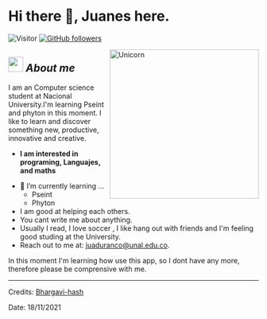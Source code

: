 # Hi there 👋, Juanes here.

![Visitor](https://visitor-badge.laobi.icu/badge?page_id=Bhargavi-hash.repoName) [![GitHub followers](https://img.shields.io/github/followers/Bhargavi-hash.svg?style=social&label=Follow)](https://github.com/Bhargavi-hash?tab=followers) <br/>




<!--



**Bhargavi-hash/Bhargavi-hash** is a ✨ _special_ ✨ repository because its `README.md` (this file) appears on your GitHub profile.



-->



<img align="right" width=300px alt="Unicorn" src="https://c.tenor.com/GN73MKBawZYAAAAi/busy-cute.gif"  />



## <img src="https://media.giphy.com/media/ObNTw8Uzwy6KQ/giphy.gif" width="30px">&nbsp;***About me***

I am an Computer science student at Nacional University.I'm learning Pseint and phyton in this moment. I like to learn and discover something new, productive, innovative and creative.
* **I am interested in programing, Languajes, and maths**
- 🌱 I’m currently learning ...
  - Pseint
  - Phyton
- I am good at helping each others.
- You cant write me about anything.
- Usually I read, I love soccer , I like hang out with friends and I'm feeling good studing at the University.
-  Reach out to me at: <a href="juaduranco@unal,edu.co.in">juaduranco@unal.edu.co.</a>

In this moment I'm learning how use this app, so I dont have any more, therefore please be comprensive with me.

---------------------------------------------------------------------------------------------------------------------
Credits: <a href="https://github.com/Bhargavi-hash">Bhargavi-hash</a>

Date: 18/11/2021
